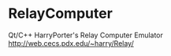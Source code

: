RelayComputer
=============

Qt/C++ HarryPorter's Relay Computer Emulator http://web.cecs.pdx.edu/~harry/Relay/
